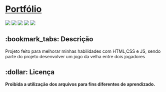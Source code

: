 <h1><a href="https://mateussanches.vercel.app/"> Portfólio </a></h1>

<div style="display: inline_block">

<img src="https://img.shields.io/badge/html5-%23E34F26.svg?style=for-the-badge&logo=html5&logoColor=white" />
<img src="https://img.shields.io/badge/css3-%231572B6.svg?style=for-the-badge&logo=css3&logoColor=white" />
<img src="https://img.shields.io/badge/javascript-%23323330.svg?style=for-the-badge&logo=javascript&logoColor=%23F7DF1E" />
<a href = "mailto:mateussanchesrodriguez@gmail.com"><img src="https://img.shields.io/badge/-Gmail-%23333?style=for-the-badge&logo=gmail&logoColor=white" target="_blank"></a>
<a href="https://www.linkedin.com/in/mateus-rodriguez/" target="_blank"><img src="https://img.shields.io/badge/-LinkedIn-%230077B5?style=for-the-badge&logo=linkedin&logoColor=white" target="_blank"></a>
  
  
  
</div>

<h2>:bookmark_tabs: Descrição</h2>
<p>Projeto feito para melhorar minhas habilidades com HTML,CSS e JS, sendo parte do projeto desenvolver um jogo da velha entre dois jogadores</p>

<h2>:dollar: Licença</h2>
<b>Proibida a utilização dos arquivos para fins diferentes de aprendizado.</b>
